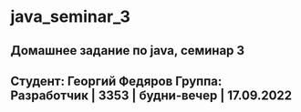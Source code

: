 # java_seminar_3
## Домашнее задание по java, семинар 3
## Студент: Георгий Федяров Группа: Разработчик | 3353 | будни-вечер | 17.09.2022